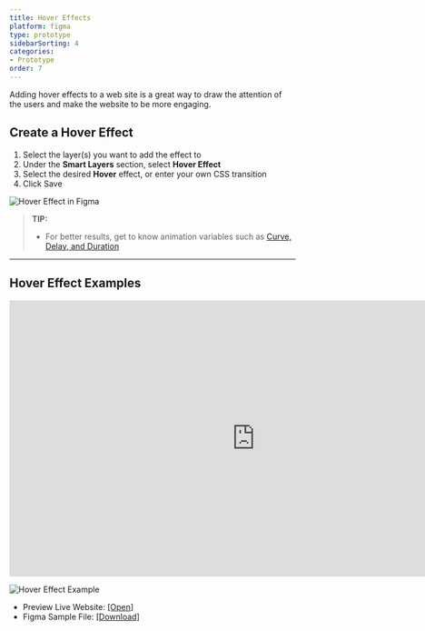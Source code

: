 ```yaml
---
title: Hover Effects
platform: figma
type: prototype
sidebarSorting: 4
categories: 
- Prototype
order: 7
---
```

Adding hover effects to a web site is a great way to draw the attention of the users and make the website to be more engaging.

## Create a Hover Effect

1. Select the layer(s) you want to add the effect to
2. Under the **Smart Layers** section,  select **Hover Effect**
3. Select the desired **Hover** effect, or enter your own CSS transition
4. Click Save

![Hover Effect in Figma](https://p46.f4.n0.cdn.getcloudapp.com/items/yAuYYeRE/Figma-Prototype-hover%20ez%20gif.gif?v=f8c76597e4ed99f114a0d2240b5bcf54)

>**TIP:** 
> - For better results, get to know animation variables such as [Curve, Delay, and Duration](https://support.animaapp.com/launchpad/animation-easing-curve-explained)

---
## Hover Effect Examples

<iframe width="864" height="486" src="https://www.youtube.com/embed/GAlb8hK9ry4" frameborder="0" allow="accelerometer; autoplay; encrypted-media; gyroscope; picture-in-picture" allowfullscreen></iframe>

![Hover Effect Example](http://f.cl.ly/items/1x2d3S1T070h2G442l02/[e57718ceee2b4ca3674bcddb44f8755d]_Hover%20demo.gif)
- Preview Live Website: [[Open]](https://hover-effects.animaapp.io/ "Preview Hover example in browser")
- Figma Sample File: [[Download]]()
